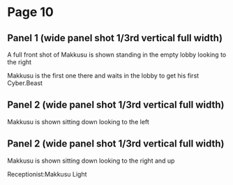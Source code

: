 # Page 10

## Panel 1 (wide panel shot 1/3rd vertical full width)
A full front shot of Makkusu is shown standing in the empty lobby looking to the right

Makkusu is the first one there and waits in the lobby to get his first Cyber.Beast

## Panel 2 (wide panel shot 1/3rd vertical full width)
Makkusu is shown sitting down looking to the left

## Panel 2 (wide panel shot 1/3rd vertical full width)
Makkusu is shown sitting down looking to the right and up

Receptionist:Makkusu Light